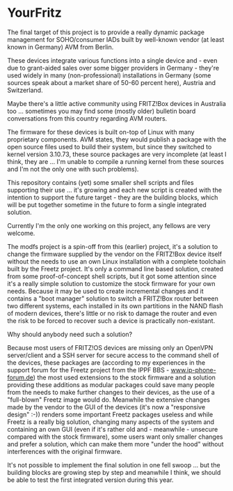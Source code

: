 # YourFritz

The final target of this project is to provide a really dynamic package management for SOHO/consumer IADs built by
well-known vendor (at least known in Germany) AVM from Berlin.

These devices integrate various functions into a single device and - even due to grant-aided sales over some bigger
providers in Germany - they're used widely in many (non-professional) installations in Germany (some sources speak
about a market share of 50-60 percent here), Austria and Switzerland.

Maybe there's a little active community using FRITZ!Box devices in Australia too ... sometimes you may find some
(mostly older) bulletin board conversations from this country regarding AVM routers.

The firmware for these devices is built on-top of Linux with many proprietary components. AVM states, they would
publish a package with the open source files used to build their system, but since they switched to kernel version
3.10.73, these source packages are very incomplete (at least I think, they are ... I'm unable to compile a running
kernel from these sources and I'm not the only one with such problems).

This repository contains (yet) some smaller shell scripts and files supporting their use ... it's growing and each
new script is created with the intention to support the future target - they are the building blocks, which will
be put together sometime in the future to form a single integrated solution.

Currently I'm the only one working on this project, any fellows are very welcome.

The modfs project is a spin-off from this (earlier) project, it's a solution to change the firmware supplied by the
vendor on the FRITZ!Box device itself without the needs to use an own Linux installation with a complete toolchain
built by the Freetz project. It's only a command line based solution, created from some proof-of-concept shell
scripts, but it got some attention since it's a really simple solution to customize the stock firmware for your
own needs. Because it may be used to create incremental changes and it contains a "boot manager" solution to switch
a FRITZ!Box router between two different systems, each installed in its own partitions in the NAND flash of modern
devices, there's little or no risk to damage the router and even the risk to be forced to recover such a device is
practically non-existant.

Why should anybody need such a solution?

Because most users of FRITZ!OS devices are missing only an OpenVPN server/client and a SSH server for secure access
to the command shell of the devices, these packages are (according to my experiences in the support forum for the
Freetz project from the IPPF BBS - www.ip-phone-forum.de) the most used extensions to the stock firmware and a
solution providing these additions as modular packages could save many people from the needs to make further
changes to their devices, as the use of a "full-blown" Freetz image would do. Meanwhile the extensive changes made
by the vendor to the GUI of the devices (it's now a "responsive design" :-)) renders some important Freetz packages
useless and while Freetz is a really big solution, changing many aspects of the system and containing an own GUI
(even if it's rather old and - meanwhile - unsecure compared with the stock firmware), some users want only smaller
changes and prefer a solution, which can make them more "under the hood" without interferences with the original
firmware.

It's not possible to implement the final solution in one fell swoop ... but the building blocks are growing step
by step and meanwhile I think, we should be able to test the first integrated version during this year.
